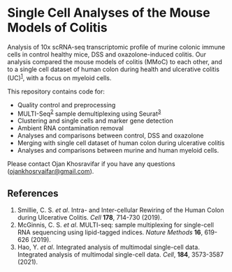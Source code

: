 # Single Cell Analyses of the Mouse Models of Colitis

Analysis of 10x scRNA-seq transcriptomic profile of murine colonic immune cells in control healthy mice, DSS and oxazolone-induced colitis. Our analysis compared the mouse models of colitis (MMoC) to each other, and to a single cell dataset of human colon during health and ulcerative colitis (UC)<sup>[1](##References)</sup>, with a focus on myeloid cells.

This repository contains code for:

* Quality control and preprocessing
* MULTI-Seq<sup>[2](##References)</sup> sample demultiplexing using Seurat<sup>[3](##References)</sup>
* Clustering and single cells and marker gene detection
* Ambient RNA contamination removal
* Analyses and comparisons between control, DSS and oxazolone
* Merging with single cell dataset of human colon during ulcerative colitis
* Analyses and comparisons between murine and human myeloid cells.

Please contact Ojan Khosravifar if you have any questions (ojankhosrvaifar@gmail.com).

## References
1.   Smillie, C. S. *et al*. Intra- and Inter-cellular Rewiring of the Human Colon during Ulcerative Colitis. *Cell* **178**, 714-730 (2019).
2.   McGinnis, C. S. *et al*. MULTI-seq: sample multiplexing for single-cell RNA sequencing using lipid-tagged indices. *Nature Methods* **16**, 619-626 (2019).
3.   Hao, Y. *et al*. Integrated analysis of multimodal single-cell data. Integrated analysis of multimodal single-cell data. *Cell*, **184**, 3573-3587 (2021).
